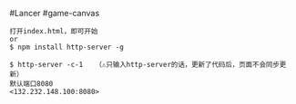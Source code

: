 #Lancer
#game-canvas
```
打开index.html，即可开始
or 
$ npm install http-server -g

$ http-server -c-1   （⚠️只输入http-server的话，更新了代码后，页面不会同步更新）
默认端口8080
<132.232.148.100:8080>

```
